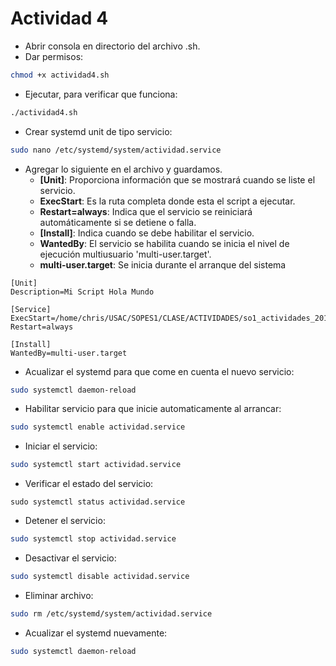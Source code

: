 # Actividad 4

* Abrir consola en directorio del archivo .sh.
* Dar permisos:

```bash
chmod +x actividad4.sh
```

* Ejecutar, para verificar que funciona:

```bash
./actividad4.sh
```

* Crear systemd unit de tipo servicio:

```bash
sudo nano /etc/systemd/system/actividad.service
```

* Agregar lo siguiente en el archivo y guardamos.
    * **[Unit]**: Proporciona información que se mostrará cuando se liste el servicio.
    * **ExecStart**:  Es la ruta completa donde esta el script a ejecutar.
    * **Restart=always**: Indica que el servicio se reiniciará automáticamente si se detiene o falla.
    * **[Install]**: Indica cuando se debe habilitar el servicio.
    * **WantedBy**: El servicio se habilita cuando se inicia el nivel de ejecución multiusuario 'multi-user.target'.
    * **multi-user.target**: Se inicia durante el arranque del sistema

```
[Unit]
Description=Mi Script Hola Mundo

[Service]
ExecStart=/home/chris/USAC/SOPES1/CLASE/ACTIVIDADES/so1_actividades_201404278/actividad4/actividad4.sh
Restart=always

[Install]
WantedBy=multi-user.target
```

* Acualizar el systemd para que come en cuenta el nuevo servicio:

```bash
sudo systemctl daemon-reload
```

* Habilitar servicio para que inicie automaticamente al arrancar:

```bash
sudo systemctl enable actividad.service
```

* Iniciar el servicio:

```bash
sudo systemctl start actividad.service
```

* Verificar el estado del servicio:

```
sudo systemctl status actividad.service
```

* Detener el servicio:

```bash
sudo systemctl stop actividad.service
```

* Desactivar el servicio:

```bash
sudo systemctl disable actividad.service
```

* Eliminar archivo:

```bash
sudo rm /etc/systemd/system/actividad.service
```

* Acualizar el systemd nuevamente:

```bash
sudo systemctl daemon-reload
```